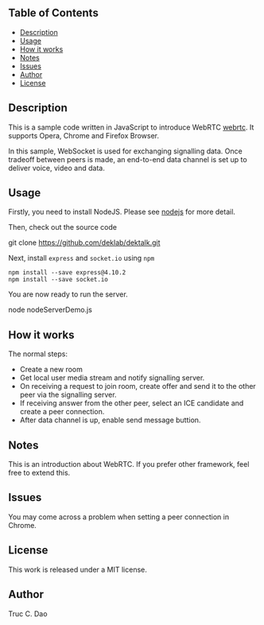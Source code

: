 ## Table of Contents

* [Description](#description)
* [Usage](#usage)
* [How it works](#how-it-works)
* [Notes](#notes)
* [Issues](#issues)
* [Author](#author)
* [License](#license)

## Description

This is a sample code written in JavaScript to introduce WebRTC [webrtc].
It supports Opera, Chrome and Firefox Browser.

In this sample, WebSocket is used for exchanging signalling data. Once tradeoff between peers is made, an end-to-end data channel is set up to deliver voice, video and data.

## Usage

Firstly, you need to install NodeJS. Please see [nodejs] for more detail.

Then, check out the source code

git clone https://github.com/deklab/dektalk.git

Next, install `express` and `socket.io` using `npm`

```
npm install --save express@4.10.2
npm install --save socket.io
```

You are now ready to run the server.

node nodeServerDemo.js

## How it works

The normal steps:

* Create a new room
* Get local user media stream and notify signalling server.
* On receiving a request to join room, create offer and send it to the other peer via the signalling server.
* If receiving answer from the other peer, select an ICE candidate and create a peer connection.
* After data channel is up, enable send message buttion.

## Notes

This is an introduction about WebRTC. If you prefer other framework, feel free to extend this.

## Issues

You may come across a problem when setting a peer connection in Chrome.

## License

This work is released under a MIT license.

## Author

Truc C. Dao

[nodejs]: https://nodejs.org
[webrtc]: https://www.webrtc.org
